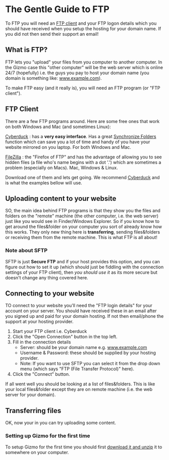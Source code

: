 # The Gentle Guide to FTP

To FTP you will need an [FTP client](http://cyberduck.ch/) and your FTP logon details which you should have received when you setup the hosting for your domain name. If you did not then send their support an email!

## What is FTP?

FTP lets you "upload" your files from you computer to another computer. In the Gizmo case this "other computer" will be the web server which is online 24/7 (hopefully) i.e. the guys you pay to host your domain name (you domain is something like: www.example.com).

To make FTP easy (and it really is), you will need an FTP program (or "FTP client").

## FTP Client

There are a few FTP programs around. Here are some free ones that work on both Windows and Mac (and sometimes Linux):

[Cyberduck](http://cyberduck.ch/) 
: has a **very easy interface**. Has a great [Synchronize Folders](http://trac.cyberduck.ch/wiki/help/en/howto/sync) function which can save you a lot of time and handy of you have your website mirrored on you laptop. For both Windows and Mac.

[FileZilla](http://filezilla-project.org/)
: the "Firefox of FTP" and has the advantage of allowing you to see hidden files (a file who's name begins with a dot '.') which are sometimes a problem (especially on Macs). Mac, Windows & Linux.

Download one of them and lets get going. We recommend [Cyberduck](http://cyberduck.ch/) and is what the examples bellow will use.

## Uploading content to your website

SO, the main idea behind FTP programs is that they show you the files and folders on the "remote" machine (the other computer, i.e. the web server) just like you would see in Finder/Windows Explorer. So if you know how to get around the files&folder on your computer you sort of already know how this works. They only new thing here is **transferring**, sending files&folders or receiving them from the remote machine. This is what FTP is all about!

### Note about SFTP

SFTP is just **Secure FTP** and if your host provides this option, and you can figure out how to set it up (which should just be fiddling with the connection settings of your FTP client), then _you should use it_ as its more secure but doesn't change any thing covered here.

## Connecting to your website

TO connect to your website you'll need the "FTP login details" for your account on your server. You should have received these in an email after you signed up and paid for your domain hosting. If not then email/phone the support at your hosting provider.

1. Start your FTP client i.e. Cyberduck
2. Click the "Open Connection" button in the top left.
3. Fill in the connection details
	- Server: should be your domain name e.g. www.example.com
	- Username & Password: these should be supplied by your hosting provider.
	- Note: If you want to use SFTP you can select it from the drop down menu (which says "FTP (File Transfer Protocol)" here).
4. Click the "Connect" button.

If all went well you should be looking at a list of files&folders. This is like your local files&folder except they are on remote machine (i.e. the web server for your domain).

## Transferring files

OK, now your in you can try uploading some content. 

### Setting up Gizmo for the first time

To setup Gizmo for the first time you should first [download it and unzip](/Download) it to somewhere on your computer.


